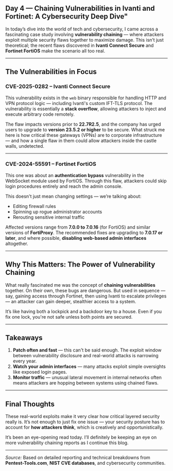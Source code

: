 ## Day 4 — Chaining Vulnerabilities in Ivanti and Fortinet: A Cybersecurity Deep Dive"


In today’s dive into the world of tech and cybersecurity, I came across a fascinating case study involving **vulnerability chaining** — where attackers exploit multiple security flaws together to maximize damage. This isn’t just theoretical; the recent flaws discovered in **Ivanti Connect Secure** and **Fortinet FortiOS** make the scenario all too real.

---

## The Vulnerabilities in Focus

### CVE-2025-0282 – Ivanti Connect Secure

This vulnerability exists in the `web` binary responsible for handling HTTP and VPN protocol logic — including Ivanti's custom IFT-TLS protocol. The vulnerability is essentially a **stack overflow**, allowing attackers to inject and execute arbitrary code remotely.

The flaw impacts versions prior to **22.7R2.5**, and the company has urged users to upgrade to **version 23.5.2 or higher** to be secure. What struck me here is how critical these gateways (VPNs) are to corporate infrastructure — and how a single flaw in them could allow attackers inside the castle walls, undetected.

---

### CVE-2024-55591 – Fortinet FortiOS

This one was about an **authentication bypass** vulnerability in the WebSocket module used by FortiOS. Through this flaw, attackers could skip login procedures entirely and reach the admin console.

This doesn't just mean changing settings — we’re talking about:
- Editing firewall rules
- Spinning up rogue administrator accounts
- Rerouting sensitive internal traffic

Affected versions range from **7.0.0 to 7.0.16** (for FortiOS) and similar versions of **FortiProxy**. The recommended fixes are upgrading to **7.0.17 or later**, and where possible, **disabling web-based admin interfaces** altogether.

---

## Why This Matters: The Power of Vulnerability Chaining

What really fascinated me was the concept of **chaining vulnerabilities** together. On their own, these bugs are dangerous. But used in sequence — say, gaining access through Fortinet, then using Ivanti to escalate privileges — an attacker can gain deeper, stealthier access to a system.

It’s like having both a lockpick and a backdoor key to a house. Even if you fix one lock, you're not safe unless both points are secured.

---

## Takeaways

1. **Patch often and fast** — this can't be said enough. The exploit window between vulnerability disclosure and real-world attacks is narrowing every year.
2. **Watch your admin interfaces** — many attacks exploit simple oversights like exposed login pages.
3. **Monitor traffic** — unusual lateral movement in internal networks often means attackers are hopping between systems using chained flaws.

---

## Final Thoughts

These real-world exploits make it very clear how critical layered security really is. It’s not enough to just fix one issue — your security posture has to account for **how attackers think**, which is creatively and opportunistically.

It’s been an eye-opening read today. I’ll definitely be keeping an eye on more vulnerability chaining reports as I continue this blog.

---

*Source:* Based on detailed reporting and technical breakdowns from **Pentest-Tools.com**, **NIST CVE databases**, and cybersecurity communities.

